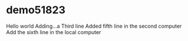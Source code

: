 # demo51823
Hello world
Adding...a
Third line
Added fifth line in the second computer
Add the sixth line in the local computer
